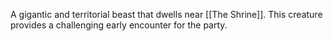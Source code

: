 A gigantic and territorial beast that dwells near [[The Shrine]]. This creature provides a challenging early encounter for the party.